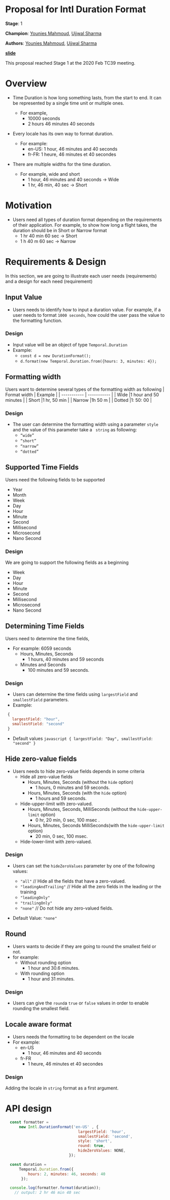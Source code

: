 # Proposal for Intl Duration Format

**Stage**: 1

**Champion**: [Younies Mahmoud](https://github.com/younies), [Ujjwal Sharma](https://github.com/ryzokuken)

**Authors**: [Younies Mahmoud](https://github.com/younies), [Ujjwal Sharma](https://github.com/ryzokuken)

**[slide](https://docs.google.com/presentation/d/1QmrhwsYwlsfe8FJqgGarCIAySWxeZzDqCrVN3-DWiGk/edit?usp=sharing)**

This proposal reached Stage 1 at the 2020 Feb TC39 meeting.

# Overview

* Time Duration is how long something lasts, from the start to end. It can be represented by a single time unit or multiple ones. 
  - For example,
    - 10000 seconds
    - 2 hours 46 minutes 40 seconds

* Every locale has its own way to format duration. 
  - For example:
    - en-US: 1 hour, 46 minutes and 40 seconds
    - fr-FR: 1 heure, 46 minutes et 40 secondes

* There are multiple widths for the time duration.
  - For example, wide and short
    - 1 hour, 46 minutes and 40 seconds → Wide
    - 1 hr, 46 min, 40 sec → Short

# Motivation

* Users need all types of duration format depending on the requirements of their application. For example, to show how long a flight takes, the duration should be in Short or Narrow format
  - 1 hr 40 min 60 sec → Short 
  - 1 h 40 m 60 sec  → Narrow

# Requirements & Design

In this section, we are going to illustrate each user needs (requirements) and a design for each need (requirement)

## Input Value
  - Users needs to identify how to input a duration value. For example, if a user needs to format `1000 seconds`, how could the user pass the value to the formatting function.

### Design
  * Input value will be an object of type `Temporal.Duration`
  * Example:
     * `const d = new DurationFormat();`
     * `d.format(new Temporal.Duration.from({hours: 3, minutes: 4});`


## Formatting width
Users want to determine several types of the formatting width as following
  | Format width  | Example               |
  | -----------   | -----------           |
  |  Wide         |1 hour and 50 minutes  |
  |  Short        |1 hr, 50 min           |
  |  Narrow       |1h 50 m                |
  |  Dotted       |1: 50: 00              |


### Design
  * The user can determine the formatting width using a  parameter `style` and the value of this parameter take a ` string` as following:
      * `“wide”`
      * `“short”`
      * `“narrow”`
      * `“dotted”`

## Supported Time Fields
Users need the following fields to be supported
  * Year
  * Month
  * Week
  * Day
  * Hour
  * Minute
  * Second
  * Millisecond
  * Microsecond
  * Nano Second

### Design
We are going to support the following fields as a beginning
  * Week
  * Day
  * Hour
  * Minute
  * Second
  * Millisecond
  * Microsecond
  * Nano Second

## Determining Time Fields
Users need to determine the time fields,
 * For example: 6059 seconds
   * Hours, Minutes, Seconds
     * 1 hours, 40 minutes and  59 seconds
   * Minutes and Seconds
     * 100 minutes and 59 seconds.
 
### Design
   * Users can determine the time fields using `largestField` and `smallestField` parameters.
   * Example: 
   ```javascript
    {
      largestField: "hour",
      smallestField: "second"
    }
  ```
   * Default values
    ```javascript
    {
      largestField: "Day",
      smallestField: "second"
    }
    ```
## Hide zero-value fields
- Users needs to hide zero-value fields depends in some criteria
  * Hide all zero-value fields
    * Hours, Minutes, Seconds (without the `hide` option)
      * 1 hours, 0 minutes and 59 seconds.
    * Hours, Minutes, Seconds (with the `hide` option)
      * 1 hours and 59 seconds.
  * Hide-upper-limit with zero-valued.
    * Hours, Minutes, Seconds, MilliSeconds (without the `hide-upper-limit` option)
      * 0 hr, 20 min, 0 sec, 100 msec .
    * Hours, Minutes, Seconds MilliSeconds(with the `hide-upper-limit` option)
      * 20 min, 0 sec, 100 msec.
  * Hide-lower-limit with zero-valued.

### Design
- Users can set the `hideZeroValues` parameter  by one of the following values:
    * `"all"` // Hide all the fields that have a zero-valued.
    * `"leadingAndTrailing"` // Hide all the zero fields in the leading or the training
    * `"leadingOnly"`
    * `"trailingOnly"` 
    * `"none"` // Do not hide any zero-valued fields.

- Default Value: `"none"`

## Round 
  - Users wants to decide if they are going to round the smallest field or not.
  - for example: 
    * Without rounding option
      * 1 hour and 30.6 minutes.
    * With rounding option
      * 1 hour and 31 minutes.

### Design
  - Users can give the `round`a `true` or `false` values in order to enable rounding the smallest field.

## Locale aware format
 - Users needs the formatting to be dependent on the locale
 - For example:
    * en-US
      * 1 hour, 46 minutes and 40 seconds
    * fr-FR
      * 1 heure, 46 minutes et 40 secondes

### Design
Adding the locale in `string` format as a first argument.

# API design

  ```javascript
    const formatter =        
        new Intl.DurationFormat('en-US' , {
                                  largestField: 'hour',
                                  smallestField: 'second', 
                                  style: 'short',
                                  round: true,
                                  hideZeroValues: NONE,
                              });

    const duration = 
        Temporal.Duration.from({
            hours: 2, minutes: 46, seconds: 40
         });

    console.log(formatter.format(duration));
      // output: 2 hr 46 min 40 sec

  ```
